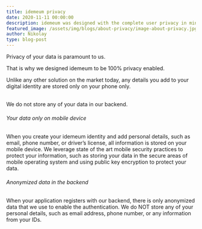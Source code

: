 ```yaml
---
title: idemeum privacy
date: 2020-11-11 00:00:00
description: idemeum was designed with the complete user privacy in mind. Let's take a look at how idemeum handles personal data.
featured_image: /assets/img/blogs/about-privacy/image-about-privacy.jpg
author: Nikolay
type: blog-post
---
```


<p>Privacy of your data is paramount to us.</p>

That is why we designed idemeum to be 100% privacy enabled.

<div class="alert alert-default" role="alert">
Unlike any other solution on the market today, any details you add to your digital identity are stored only on your phone only.<br><br>

We do not store any of your data in our backend.
</div>

<h6>Your data only on mobile device</h6>
When you create your idemeum identity and add personal details, such as email, phone number, or driver’s license, all information is stored on your mobile device. We leverage state of the art mobile security practices to protect your information, such as storing your data in the secure areas of mobile operating system and using public key encryption to protect your data.

<h6>Anonymized data in the backend</h6>
When your application registers with our backend, there is only anonymized data that we use to enable the authentication. We do NOT store any of your personal details, such as email address, phone number, or any information from your IDs.
